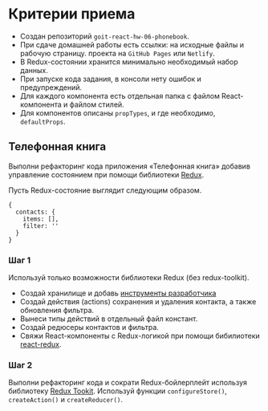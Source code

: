 # Критерии приема

- Создан репозиторий `goit-react-hw-06-phonebook`.
- При сдаче домашней работы есть ссылки: на исходные файлы и рабочую страницу.
  проекта на `GitHub Pages` или `Netlify`.
- В Redux-состоянии хранится минимально необходимый набор данных.
- При запуске кода задания, в консоли нету ошибок и предупреждений.
- Для каждого компонента есть отдельная папка с файлом React-компонента и файлом
  стилей.
- Для компонентов описаны `propTypes`, и где необходимо, `defaultProps`.

## Телефонная книга

Выполни рефакторинг кода приложения «Телефонная книга» добавив управление
состоянием при помощи библиотеки [Redux](https://redux.js.org/).

Пусть Redux-состояние выглядит следующим образом.

```shell
{
  contacts: {
    items: [],
    filter: ''
  }
}
```

### Шаг 1

Используй только возможности библиотеки Redux (без redux-toolkit).

- Создай хранилище и добавь
  [инструменты разработчика](https://github.com/zalmoxisus/redux-devtools-extension#13-use-redux-devtools-extension-package-from-npm)
- Создай действия (actions) сохранения и удаления контакта, а также обновления
  фильтра.
- Вынеси типы действий в отдельный файл констант.
- Создай редюсеры контактов и фильтра.
- Свяжи React-компоненты с Redux-логикой при помощи бибилиотеки
  [react-redux](https://react-redux.js.org/).

### Шаг 2

Выполни рефакторинг кода и сократи Redux-бойлерплейт используя библиотеку
[Redux Tookit](https://redux-toolkit.js.org/). Используй функции
`configureStore()`, `createAction()` и `createReducer()`.
